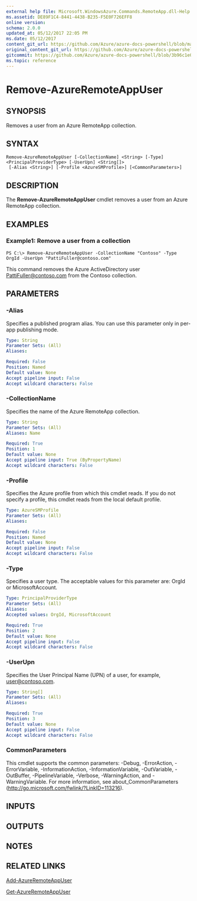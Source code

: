 ```yaml
---
external help file: Microsoft.WindowsAzure.Commands.RemoteApp.dll-Help.xml
ms.assetid: DE89F1C4-8441-4438-B235-F5E0F726EFF8
online version:
schema: 2.0.0
updated_at: 05/12/2017 22:05 PM
ms.date: 05/12/2017
content_git_url: https://github.com/Azure/azure-docs-powershell/blob/master/azureps-cmdlets-docs/ServiceManagement/Azure/v4.0.0/Remove-AzureRemoteAppUser.md
original_content_git_url: https://github.com/Azure/azure-docs-powershell/blob/master/azureps-cmdlets-docs/ServiceManagement/Azure/v4.0.0/Remove-AzureRemoteAppUser.md
gitcommit: https://github.com/Azure/azure-docs-powershell/blob/3b96c1e0b28fc56dfbf6de55728d5478e0d02def
ms.topic: reference
---
```


# Remove-AzureRemoteAppUser

## SYNOPSIS
Removes a user from an Azure RemoteApp collection.

## SYNTAX

```
Remove-AzureRemoteAppUser [-CollectionName] <String> [-Type] <PrincipalProviderType> [-UserUpn] <String[]>
 [-Alias <String>] [-Profile <AzureSMProfile>] [<CommonParameters>]
```

## DESCRIPTION
The **Remove-AzureRemoteAppUser** cmdlet removes a user from an Azure RemoteApp collection.

## EXAMPLES

### Example1: Remove a user from a collection
```
PS C:\> Remove-AzureRemoteAppUser -CollectionName "Contoso" -Type OrgId -UserUpn "PattiFuller@contoso.com"
```

This command removes the Azure ActiveDirectory user PattiFuller@contoso.com from the Contoso collection.

## PARAMETERS

### -Alias
Specifies a published program alias.
You can use this parameter only in per-app publishing mode.

```yaml
Type: String
Parameter Sets: (All)
Aliases: 

Required: False
Position: Named
Default value: None
Accept pipeline input: False
Accept wildcard characters: False
```

### -CollectionName
Specifies the name of the Azure RemoteApp collection.

```yaml
Type: String
Parameter Sets: (All)
Aliases: Name

Required: True
Position: 1
Default value: None
Accept pipeline input: True (ByPropertyName)
Accept wildcard characters: False
```

### -Profile
Specifies the Azure profile from which this cmdlet reads.
If you do not specify a profile, this cmdlet reads from the local default profile.

```yaml
Type: AzureSMProfile
Parameter Sets: (All)
Aliases: 

Required: False
Position: Named
Default value: None
Accept pipeline input: False
Accept wildcard characters: False
```

### -Type
Specifies a user type.
The acceptable values for this parameter are: OrgId or MicrosoftAccount.

```yaml
Type: PrincipalProviderType
Parameter Sets: (All)
Aliases: 
Accepted values: OrgId, MicrosoftAccount

Required: True
Position: 2
Default value: None
Accept pipeline input: False
Accept wildcard characters: False
```

### -UserUpn
Specifies the User Principal Name (UPN) of a user, for example, user@contoso.com.

```yaml
Type: String[]
Parameter Sets: (All)
Aliases: 

Required: True
Position: 3
Default value: None
Accept pipeline input: False
Accept wildcard characters: False
```

### CommonParameters
This cmdlet supports the common parameters: -Debug, -ErrorAction, -ErrorVariable, -InformationAction, -InformationVariable, -OutVariable, -OutBuffer, -PipelineVariable, -Verbose, -WarningAction, and -WarningVariable. For more information, see about_CommonParameters (http://go.microsoft.com/fwlink/?LinkID=113216).

## INPUTS

## OUTPUTS

## NOTES

## RELATED LINKS

[Add-AzureRemoteAppUser](./Add-AzureRemoteAppUser.md)

[Get-AzureRemoteAppUser](./Get-AzureRemoteAppUser.md)


